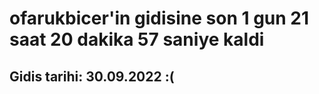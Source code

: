 # ofarukbicer'in gidisine son 1 gun 21 saat 20 dakika 57 saniye kaldi

## Gidis tarihi: 30.09.2022 :(